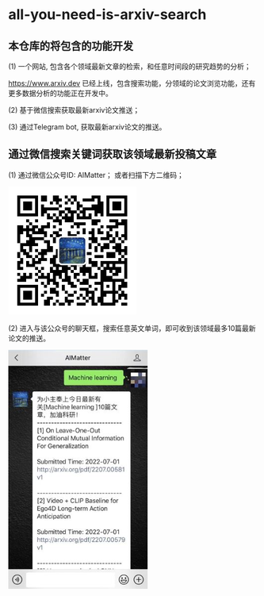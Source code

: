 # all-you-need-is-arxiv-search
## 本仓库的将包含的功能开发

(1) 一个网站, 包含各个领域最新文章的检索，和任意时间段的研究趋势的分析；

https://www.arxiv.dev 已经上线，包含搜索功能，分领域的论文浏览功能，还有更多数据分析的功能正在开发中。


(2) 基于微信搜索获取最新arxiv论文推送；

(3) 通过Telegram bot, 获取最新arxiv论文的推送。




## 通过微信搜索关键词获取该领域最新投稿文章

(1) 通过微信公众号ID: AIMatter； 或者扫描下方二维码；

![avatar](./pics/wechat_qr_code.jpg)



(2) 进入与该公众号的聊天框，搜索任意英文单词，即可收到该领域最多10篇最新论文的推送。


![avatar](./pics/crop1.jpg)
